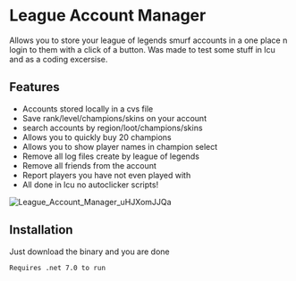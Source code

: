 
# League Account Manager

Allows you to store your league of legends smurf accounts in a one place n login to them with a click of a button.
Was made to test some stuff in lcu and as a coding excersise.


## Features

- Accounts stored locally in a cvs file
- Save rank/level/champions/skins on your account
- search accounts by region/loot/champions/skins
- Allows you to quickly buy 20 champions
- Allows you to show player names in champion select
- Remove all log files create by league of legends
- Remove all friends from the account
- Report players you have not even played with
- All done in lcu no autoclicker scripts!

![League_Account_Manager_uHJXomJJQa](https://github.com/Ja-Sa-La/League-Account-Manager/assets/54846990/5f6d7770-03e0-4464-a79f-6f6f6db817eb)




## Installation

Just download the binary and you are done

```
Requires .net 7.0 to run
```

